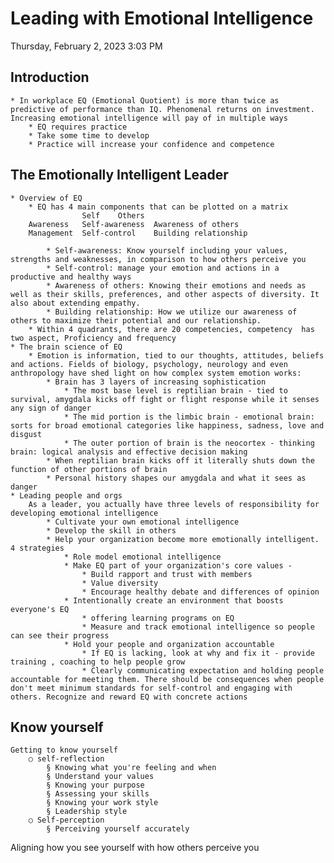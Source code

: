 # Leading with Emotional Intelligence

Thursday, February 2, 2023
3:03 PM

## Introduction
	* In workplace EQ (Emotional Quotient) is more than twice as predictive of performance than IQ. Phenomenal returns on investment. Increasing emotional intelligence will pay of in multiple ways
		* EQ requires practice
		* Take some time to develop
		* Practice will increase your confidence and competence
## The Emotionally Intelligent Leader 
	* Overview of EQ
		* EQ has 4 main components that can be plotted on a matrix
					Self	Others
		Awareness	Self-awareness	Awareness of others
		Management	Self-control	Building relationship
		
			* Self-awareness: Know yourself including your values, strengths and weaknesses, in comparison to how others perceive you
			* Self-control: manage your emotion and actions in a productive and healthy ways
			* Awareness of others: Knowing their emotions and needs as well as their skills, preferences, and other aspects of diversity. It also about extending empathy.
			* Building relationship: How we utilize our awareness of others to maximize their potential and our relationship. 
		* Within 4 quadrants, there are 20 competencies, competency  has two aspect, Proficiency and frequency
	* The brain science of EQ
		* Emotion is information, tied to our thoughts, attitudes, beliefs and actions. Fields of biology, psychology, neurology and even anthropology have shed light on how complex system emotion works:
			* Brain has 3 layers of increasing sophistication
				* The most base level is reptilian brain - tied to survival, amygdala kicks off fight or flight response while it senses any sign of danger
				* The mid portion is the limbic brain - emotional brain: sorts for broad emotional categories like happiness, sadness, love and disgust
				* The outer portion of brain is the neocortex - thinking brain: logical analysis and effective decision making
			* When reptilian brain kicks off it literally shuts down the function of other portions of brain
			* Personal history shapes our amygdala and what it sees as danger
	* Leading people and orgs
		As a leader, you actually have three levels of responsibility for developing emotional intelligence
			* Cultivate your own emotional intelligence
			* Develop the skill in others
			* Help your organization become more emotionally intelligent. 4 strategies
				* Role model emotional intelligence
				* Make EQ part of your organization's core values - 
					* Build rapport and trust with members
					* Value diversity
					* Encourage healthy debate and differences of opinion
				* Intentionally create an environment that boosts everyone's EQ
					* offering learning programs on EQ
					* Measure and track emotional intelligence so people can see their progress
				* Hold your people and organization accountable
					* If EQ is lacking, look at why and fix it - provide training , coaching to help people grow
					* Clearly communicating expectation and holding people accountable for meeting them. There should be consequences when people don't meet minimum standards for self-control and engaging with others. Recognize and reward EQ with concrete actions
## Know yourself 
	Getting to know yourself
		○ self-reflection
			§ Knowing what you're feeling and when
			§ Understand your values
			§ Knowing your purpose
			§ Assessing your skills
			§ Knowing your work style
			§ Leadership style
		○ Self-perception
			§ Perceiving yourself accurately
Aligning how you see yourself with how others perceive you